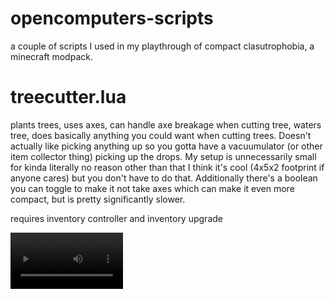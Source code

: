# opencomputers-scripts
a couple of scripts I used in my playthrough of compact clasutrophobia, a minecraft modpack.

# treecutter.lua
plants trees, uses axes, can handle axe breakage when cutting tree, waters tree, does basically anything you could want when cutting trees. Doesn't actually like picking anything up so you gotta have a vacuumulator (or other item collector thing) picking up the drops. My setup is unnecessarily small for kinda literally no reason other than that I think it's cool (4x5x2 footprint if anyone cares) but you don't have to do that. Additionally there's a boolean you can toggle to make it not take axes which can make it even more compact, but is pretty significantly slower.

requires inventory controller and inventory upgrade

<video src="./images/treecutter.mp4" width=180/>

# crafting.lua
Works in tandem with `recipes.lua`. Setup is as shown but if you prefer you can lift everything off the ground one and have the input chest be below the robot instead of to the right with a boolean toggle. This also works for 5x5x5 crafts and also literally anyhthing else. You shouldn't have too much trouble adding recipes to `recipes.lua` given the examples, but if you just bug me on discord or make an issue or something. Notice how in the video it pauses before it moves to the middle block--if it had the robot would have collided with something (I don't think it's the item entity because it shouldn't cause collisions, maybe it's the shrinking animation?) so it waits for it to finish. It does the same with faster crafts (like the machine walls) by waiting before it drops the item to start the next craft. It should be almost as fast as physically possible. It's also technically possible to stack two on top of eachother but idk how I'd get it to work with refined storage.

Other than that, notice that there are some useless items in the chest as well--iron grit and cobblestone. These are "catalysts" that we use to let the robot what craft we want them to make. It's defined in `recipes.lua` and can really be anything not used in another craft (and iron grit and cobble are common so they're good candidates). It returns these in the chest to its right after it finishes crafting. You must include them otherwise the robot won't know what to craft. Same goes for refined storage autocrafts.

requires inventory controller and inventory upgrade

<video src="./images/crafting.mp4" width=180/>
